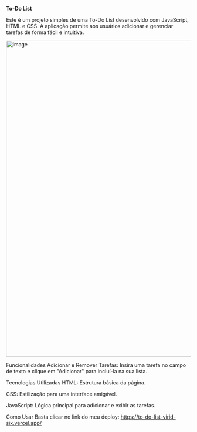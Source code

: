 **To-Do List**

Este é um projeto simples de uma To-Do List desenvolvido com JavaScript, HTML e CSS. A aplicação permite aos usuários adicionar e gerenciar tarefas de forma fácil e intuitiva.

<img width="1628" height="862" alt="image" src="https://github.com/user-attachments/assets/cb999219-4ecc-48c0-8be0-98507741259b" />

Funcionalidades
Adicionar e Remover Tarefas: Insira uma tarefa no campo de texto e clique em "Adicionar" para incluí-la na sua lista.

Tecnologias Utilizadas
HTML: Estrutura básica da página.

CSS: Estilização para uma interface amigável.

JavaScript: Lógica principal para adicionar e exibir as tarefas.

Como Usar
Basta clicar no link do meu deploy: https://to-do-list-virid-six.vercel.app/
